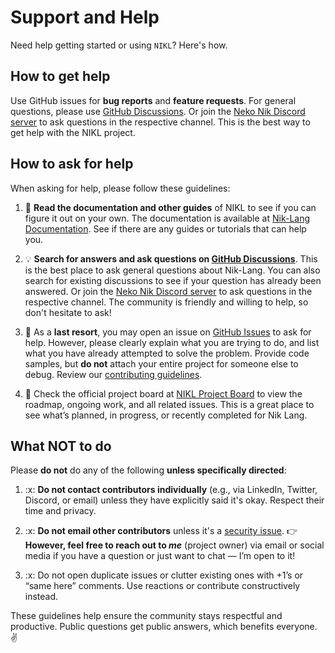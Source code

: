 # Support and Help

Need help getting started or using `NIKL`? Here's how.


## How to get help

Use GitHub issues for **bug reports** and **feature requests**. For general questions, please use [GitHub Discussions](https://github.com/Neko-Nik/NIKL-Core/discussions). Or join the [Neko Nik Discord server](https://discord.gg/PYqHVUGdwv) to ask questions in the respective channel. This is the best way to get help with the NIKL project.


## How to ask for help

When asking for help, please follow these guidelines:

1. :book: **Read the documentation and other guides** of NIKL to see if you can figure it out on your own. The documentation is available at [Nik-Lang Documentation](https://nikl.nekonik.com). See if there are any guides or tutorials that can help you.

2. :bulb: **Search for answers and ask questions on [GitHub Discussions](https://github.com/Neko-Nik/NIKL-Core/discussions)**. This is the best place to ask general questions about Nik-Lang. You can also search for existing discussions to see if your question has already been answered. Or join the [Neko Nik Discord server](https://discord.gg/PYqHVUGdwv) to ask questions in the respective channel. The community is friendly and willing to help, so don't hesitate to ask!

3. :memo: As a **last resort**, you may open an issue on [GitHub Issues](https://github.com/Neko-Nik/NIKL-Core/issues) to ask for help. However, please clearly explain what you are trying to do, and list what you have already attempted to solve the problem. Provide code samples, but **do not** attach your entire project for someone else to debug. Review our [contributing guidelines](https://github.com/Neko-Nik/NIKL-Core/blob/main/CONTRIBUTING.md).

4. :triangular_ruler: Check the official project board at [NIKL Project Board](https://github.com/users/Neko-Nik/projects/3) to view the roadmap, ongoing work, and all related issues. This is a great place to see what’s planned, in progress, or recently completed for Nik Lang.


## What NOT to do

Please **do not** do any of the following **unless specifically directed**:

1. \:x: **Do not contact contributors individually** (e.g., via LinkedIn, Twitter, Discord, or email) unless they have explicitly said it's okay. Respect their time and privacy.

2. \:x: **Do not email other contributors** unless it's a [security issue](https://github.com/Neko-Nik/NIKL-Core/blob/main/SECURITY.md).
   👉 **However, feel free to reach out to *me*** (project owner) via email or social media if you have a question or just want to chat — I’m open to it!

3. \:x: Do not open duplicate issues or clutter existing ones with +1’s or “same here” comments. Use reactions or contribute constructively instead.

These guidelines help ensure the community stays respectful and productive. Public questions get public answers, which benefits everyone. ✌️
